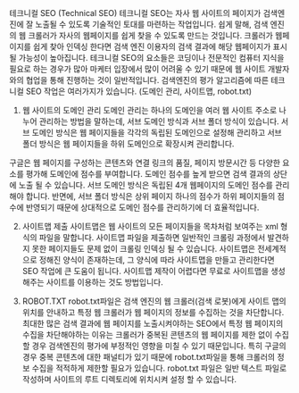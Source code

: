 테크니컬 SEO (Technical SEO)
테크니컬 SEO는 자사 웹 사이트의 페이지가 검색엔진에 잘 노출될 수 있도록 기술적인 토대를 마련하는 작업입니다.
쉽게 말해, 검색 엔진의 웹 크롤러가 자사의 웹페이지를 쉽게 찾을 수 있도록 만드는 것입니다.
크롤러가 웹페이지를 쉽게 찾아 인덱싱 한다면 검색 엔진 이용자의 검색 결과에 해당 웹페이지가 표시될 가능성이 높아집니다.
테크니컬 SEO의 요소들은 코딩이나 전문적인 컴퓨터 지식을 필요로 하는 경우가 많아 마케터 입장에서 많이 어려울 수 있기 때문에 웹 사이트 개발자와의 협업을 통해 진행하는 것이 일반적입니다.
검색엔진의 평가 알고리즘에 따른 테크니컬 SEO 작업은 여러가지가 있습니다. (도메인 관리, 사이트맵, robot.txt)

1. 웹 사이트의 도메인 관리
도메인 관리는 하나의 도메인을 여러 웹 사이트 주소로 나누어 관리하는 방법을 말하는데, 서브 도메인 방식과 서브 폴더 방식이 있습니다.
서브 도메인 방식은 웹 페이지들을 각각의 독립된 도메인으로 설정해 관리하고 서브 폴더 방식은 웹 페이지들을 하위 도메인으로 확장시켜 관리합니다.

구글은 웹 페이지를 구성하는 콘텐츠와 연결 링크의 품질, 페이지 방문시간 등 다양한 요소를 평가해 도메인에 점수를 부여합니다. 
도메인 점수를 높게 받으면 검색 결과의 상단에 노출 될 수 있습니다. 
서브 도메인 방식은 독립된 4개 웹페이지의 도메인 점수를 관리해야 합니다. 
반면에, 서브 폴더 방식은 상위 페이지 하나의 점수가 하위 페이지들의 점수에 반영되기 때문에 상대적으로 도메인 점수를 관리하기에 더 효율적입니다.


2. 사이트맵 제출
사이트맵은 웹 사이트의 모든 페이지들을 목차처럼 보여주는 xml 형식의 파일을 말합니다. 
사이트맵 파일을 제출하면 일반적인 크롤링 과정에서 발견하지 못한 페이지들도 문제 없이 크롤링 인덱싱 될 수 있습니다.
사이트맵은 전세계적으로 정해진 양식이 존재하는데, 그 양식에 따라 사이트맵을 만들고 관리한다면 SEO 작업에 큰 도움이 됩니다.
사이트맵 제작이 어렵다면 무료로 사이트맵을 생성해주는 사이트를 이용하는 것도 방법입니다.


3. ROBOT.TXT
robot.txt파일은 검색 엔진의 웹 크롤러(검색 로봇)에게 사이트 맵의 위치를 안내하고 특정 웹 크롤러가 웹 페이지의 정보를 수집하는 것을 차단합니다.
최대한 많은 검색 결과에 웹 페이지를 노출시켜야하는 SEO에서 특정 웹 페이지의 수집을 차단해야하는 이유는 크롤러가 중복된 콘텐츠의 웹 페이지를 제한 없이 수집할 경우 검색엔진의 평가에 부정적인 영향을 미칠 수 있기 때문입니다.
특히 구글의 경우 중복 콘텐츠에 대한 패널티가 있기 때문에 robot.txt파일을 통해 크롤러의 정보 수집을 적적하게 제한할 필요가 있습니다.
robot.txt 파일은 일반 텍스트 파일로 작성하며 사이트의 루트 디렉토리에 위치시켜 설정 할 수 있습니다. 
